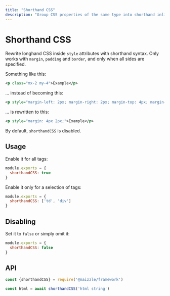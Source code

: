 ```yaml
---
title: "Shorthand CSS"
description: "Group CSS properties of the same type into shorthand inline CSS in your HTML email"
---
```


# Shorthand CSS

Rewrite longhand CSS inside `style` attributes with shorthand syntax. Only works with `margin`, `padding` and `border`, and only when all sides are specified.

Something like this:

```xml
<p class="mx-2 my-4">Example</p>
```

... instead of becoming this:

```xml
<p style="margin-left: 2px; margin-right: 2px; margin-top: 4px; margin-bottom: 4px;">Example</p>
```

... is rewritten to this:

```xml
<p style="margin: 4px 2px;">Example</p>
```

By default, `shorthandCSS` is disabled.

## Usage

Enable it for all tags:

<code-sample title="config.js">

  ```js
  module.exports = {
    shorthandCSS: true
  }
  ```

</code-sample>

Enable it only for a selection of tags:

<code-sample title="config.js">

  ```js
  module.exports = {
    shorthandCSS: ['td', 'div']
  }
  ```

</code-sample>

## Disabling

Set it to `false` or simply omit it:

<code-sample title="config.js">

  ```js
  module.exports = {
    shorthandCSS: false
  }
  ```

</code-sample>

## API

<code-sample title="app.js">

  ```js
  const {shorthandCSS} = require('@maizzle/framework')

  const html = await shorthandCSS('html string')
  ```

</code-sample>
